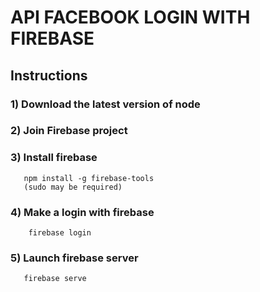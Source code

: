 
# API FACEBOOK LOGIN WITH FIREBASE

## Instructions

### 1) Download the latest version of node

### 2) Join Firebase project 

### 3) Install firebase
```text
   npm install -g firebase-tools
   (sudo may be required)
```
### 4) Make a login with firebase
```text    
    firebase login
```
### 5) Launch firebase server
```text
   firebase serve
```